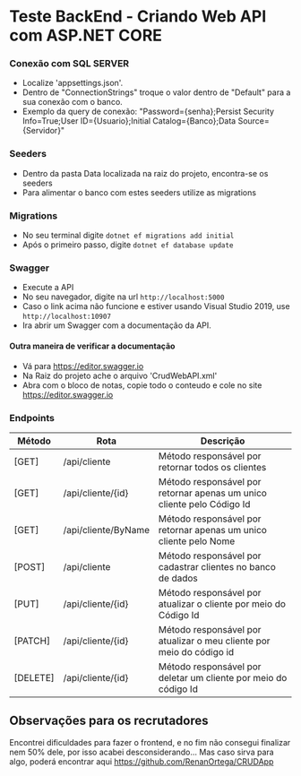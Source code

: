 # Teste BackEnd - Criando Web API com ASP.NET CORE

### Conexão com SQL SERVER

* Localize 'appsettings.json'.
* Dentro de "ConnectionStrings" troque o valor dentro de "Default" para a sua conexão com o banco.
* Exemplo da query de conexão: "Password={senha};Persist Security Info=True;User ID={Usuario};Initial Catalog={Banco};Data Source={Servidor}"

### Seeders

* Dentro da pasta Data localizada na raiz do projeto, encontra-se os seeders
* Para alimentar o banco com estes seeders utilize as migrations

### Migrations

* No seu terminal digite `` dotnet ef migrations add initial ``
* Após o primeiro passo, digite `` dotnet ef database update ``

### Swagger
* Execute a API
* No seu navegador, digite na url `http://localhost:5000`
* Caso o link acima não funcione e estiver usando Visual Studio 2019, use `http://localhost:10907`
* Ira abrir um Swagger com a documentação da API.

#### Outra maneira de verificar a documentação
* Vá para https://editor.swagger.io
* Na Raiz do projeto ache o arquivo 'CrudWebAPI.xml'
* Abra com o bloco de notas, copie todo o conteudo e cole no site https://editor.swagger.io

### Endpoints

Método    | Rota                  | Descrição    |
--------- | --------------------- |------------- |
[GET]     | /api/cliente          | Método responsável por retornar todos os clientes
[GET]     | /api/cliente/{id}     | Método responsável por retornar apenas um unico cliente pelo Código Id
[GET]     | /api/cliente/ByName   | Método responsável por retornar apenas um unico cliente pelo Nome
[POST]    | /api/cliente          | Método responsável por cadastrar clientes no banco de dados
[PUT]     | /api/cliente/{id}     | Método responsável por atualizar o cliente por meio do Código Id
[PATCH]   | /api/cliente/{id}     | Método responsável por atualizar o meu cliente por meio do código id
[DELETE]  | /api/cliente/{id}     | Método responsável por deletar um cliente por meio do código Id

## Observações para os recrutadores
Encontrei dificuldades para fazer o frontend, e no fim não consegui finalizar nem 50% dele, por isso acabei desconsiderando... Mas caso sirva para algo, poderá encontrar aqui <https://github.com/RenanOrtega/CRUDApp>
